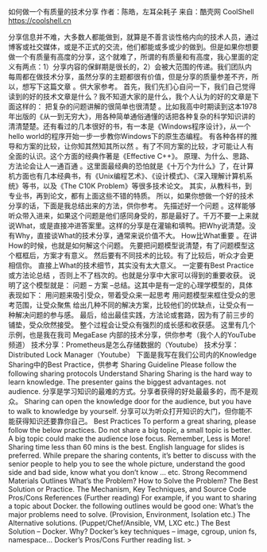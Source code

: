 如何做一个有质量的技术分享
作者：陈皓，左耳朵耗子
来自：酷壳网 CoolShell https://coolshell.cn

分享信息并不难，大多数人都能做到，就算是不善言谈性格内向的技术人员，通过博客或社交媒体，或是不正式的交流，他们都能或多或少的做到。但是如果你想要做一个有质量有高度的分享，这个就难了，所谓的有质量和有高度，我心里面的定义有两点：1）分享内容的保鲜期是很长的，2）会被大范围的传递。我们团队内每周都在做技术分享，虽然分享的主题都很有价值，但是分享的质量参差不齐，所以，想写下这篇文章 。供大家参考。
首先，我们先扪心自问一下，我们自己觉得读到的好的技术文章是什么？我不知道大家的是什么，我个人认为的好的文章是下面这样的：
把复杂的问题讲解的很简单也很清楚 。比如我高中时期读到这本1978年出版的《从一到无穷大》，用各种简单通俗通懂的话把各种复杂的科学知识讲的清清楚楚。还有看过的几本很好的书，有一本是《Windows程序设计》，从一个hello world的程序开始一步一步教你Windows下的原生态编程。 有各种各样的推导和方案的比较，让你知其然知其所以然 。有了不同方案的比较，才可能让人有全面的认识。这个方面的经典作著是《Effective C++》。 原理、为什么、思路、方法论会让人一通百通 。这里面最经典的恐怕就是《十万个为什么》了，在计算机方面也有几本经典书，有《Unix编程艺术》、《设计模式》、《深入理解计算机系统》等书，以及《The C10K Problem》等很多技术论文。
其实，从教科书，到专业书，再到论文，都有上面这些不错的特质。
所以，如果你想做一个好的技术分享的话，下面是我总结出来的方法，供你参考。
先描述好一个问题 。这样能够听众带入进来，如果这个问题是他们感同身受的，那是最好了。千万不要一上来就说What，或是直接冲进答案里。这样的分享是在灌输和填鸭。把Why说清楚。没有Why，直接谈What的技术分享，通常来说价值不大。 How比What重要 。在讲How的时候，也就是如何解这个问题。 先要把问题模型说清楚，有了问题模型这个框框后，方案才有意义。 然后要有不同技术的比较。有了比较后，听众才会更相信你。 直接上What的技术细节，其实没有太大意义。 一定要有Best Practice或方法论总结 ，否则上不了档次的。也就是分享中大家可以得到的重要收获。
说明了这个模型就是： 问题 – 方案 –总结。这其中是有一定的心理学模型的，具体表现如下：
用问题来吸引受众，带着受众来一起思考 用问题模型来框住受众的思考范围，让受众聚焦 给出几种不同的解决方案，比较他们的优缺点，让受众有一种解决问题的参与感。 最后，给出最佳实践，方法论或套路，因为有了前三步的铺垫，受众欣然接受。 整个过程会让受众有强烈的成长感和收获感。
这里有几个示例，也是我在我司 MegaEase 内部的技术分享，供你参考（我个人的YouTube频道）
技术分享：Prometheus是怎么存储数据的（Youtube）
技术分享：Distributed Lock Manager（Youtube）
下面是我写在我们公司内的Knowledge Sharing中的Best Practice，供参考
 Sharing Guideline
Please follow the following sharing protocols
Understand Sharing
Sharing is the hard way to learn knowledge. The presenter gains the biggest advantages. not audience. 分享是学习知识的最难的方式。分享者获得的好处最最多的，而不是观众。 Sharing can open the knowledge door for the audience, but you have to walk to knowledge by yourself. 分享可以为听众打开知识的大门，但你能不能获得知识还要靠你自己。
Best Practices
To perform a great sharing, please follow the below practices.
Do not share a big topic, a small topic is better. A big topic could make the audience lose focus. Remember, Less is More! Sharing time less than 60 mins is the best. English language for slides is preferred. While prepare the sharing contents, it’s better to discuss with the senior people to help you to see the whole picture, understand the good side and bad side, know what you don’t know … etc. Strong Recommend Materials Outlines What’s the Problem? How to Solve the Problem? The Best Solution or Practice. The Mechanism, Key Techniques, and Source Code Pros/Cons References (Further reading)
For example, if you want to sharing a topic about Docker. the following outlines would be good one: What’s the major problems need to solve. (Provision, Environment, Isolation etc.) The Alternative solutions. (Puppet/Chef/Ansible, VM, LXC etc.) The Best Solution – Docker. Why? Docker’s key techniques – image, cgroup, union fs, namespace… Docker’s Pros/Cons Further reading list. >
